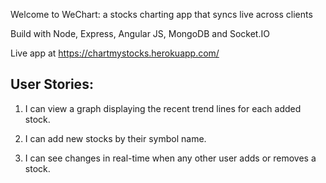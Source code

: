 Welcome to WeChart: a stocks charting app that syncs live across clients

Build with Node, Express, Angular JS, MongoDB and Socket.IO

Live app at https://chartmystocks.herokuapp.com/

## User Stories:

1) I can view a graph displaying the recent trend lines for each added stock.

2) I can add new stocks by their symbol name.

3) I can see changes in real-time when any other user adds or removes a stock. 





